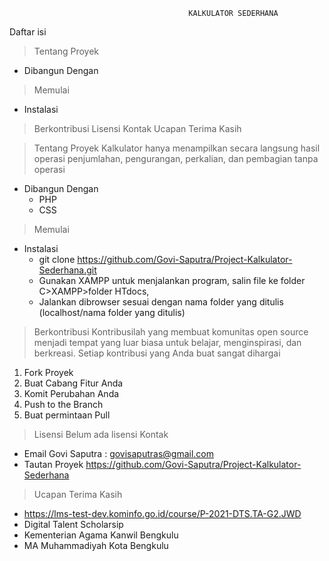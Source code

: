                                             KALKULATOR SEDERHANA

Daftar isi
> Tentang Proyek
  * Dibangun Dengan
> Memulai
  * Instalasi
> Berkontribusi
> Lisensi
> Kontak
> Ucapan Terima Kasih

> Tentang Proyek
Kalkulator hanya menampilkan secara langsung hasil operasi penjumlahan, pengurangan, perkalian, dan pembagian tanpa operasi
  * Dibangun Dengan
    - PHP
    - CSS
> Memulai
  * Instalasi
    - git clone https://github.com/Govi-Saputra/Project-Kalkulator-Sederhana.git
    - Gunakan XAMPP untuk menjalankan program, salin file ke folder C>XAMPP>folder HTdocs,
    - Jalankan dibrowser sesuai dengan nama folder yang ditulis (localhost/nama folder yang ditulis)
> Berkontribusi
Kontribusilah yang membuat komunitas open source menjadi tempat yang luar biasa untuk belajar, menginspirasi, dan berkreasi. Setiap kontribusi yang Anda buat sangat dihargai
  1. Fork Proyek
  2. Buat Cabang Fitur Anda 
  3. Komit Perubahan Anda 
  4. Push to the Branch 
  5. Buat permintaan Pull
> Lisensi
  Belum ada lisensi
> Kontak
  - Email Govi Saputra : govisaputras@gmail.com
  - Tautan Proyek https://github.com/Govi-Saputra/Project-Kalkulator-Sederhana
> Ucapan Terima Kasih
 - https://lms-test-dev.kominfo.go.id/course/P-2021-DTS.TA-G2.JWD
 - Digital Talent Scholarsip
 - Kementerian Agama Kanwil Bengkulu
 - MA Muhammadiyah Kota Bengkulu


